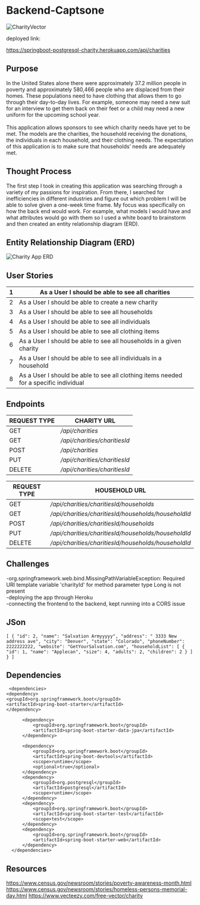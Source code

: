 # Backend-Captsone

![CharityVector](https://static.vecteezy.com/system/resources/previews/000/398/804/non_2x/illustration-of-charity-support-vector.jpg)

deployed link: 

[//]: # (https://springboot-postgresql-charity.herokuapp.com/)
https://springboot-postgresql-charity.herokuapp.com/api/charities

## Purpose
In the United States alone there were approximately 37.2 million people in poverty and approximately 580,466 people who are displaced from their homes. These populations need to have clothing that allows them to go through their day-to-day lives. For example, someone may need a new suit for an interview to get them back on their feet or a child may need a new uniform for the upcoming school year.
<br> 
<br>This application allows sponsors to see which charity needs have yet to be met. The models are the charities, the household receiving the donations, the individuals in each household, and their clothing needs. The expectation of this application is to make sure that households’ needs are adequately met.

## Thought Process

The first step I took in creating this application was searching through a variety of my passions for inspiration. From there, I searched for inefficiencies in different industries and figure out which problem I will be able to solve given a one-week time frame. My focus was specifically on how the back end would work. For example, what models I would have and what attributes would go with them so I used a white board to brainstorm and then created an entity relationship diagram (ERD). 

## Entity Relationship Diagram (ERD)
![Charity App ERD](https://user-images.githubusercontent.com/77082461/156379757-a46abc53-e461-4e4e-99e0-45e36da0e480.png)

## User Stories 

| 1   | As a User I should be able to see all charities                                       |
|-----|---------------------------------------------------------------------------------------|
| 2   | As a User I should be able to create a new charity                                    |
| 3   | As a User I should be able to see all households                                      |
| 4   | As a User I should be able to see all individuals                                     |
| 5   | As a User I should be able to see all clothing items                                  |
| 6   | As a User I should be able to see all households in a given charity                   |
| 7   | As a User I should be able to see all individuals in a household                      |
| 8   | As a User I should be able to see all clothing items needed for a specific individual |

## Endpoints
| REQUEST TYPE | CHARITY URL                  |
|--------------|------------------------------|
| GET          | _/api/charities_             |
| GET          | _/api/charities/charitiesId_ |
| POST         | _/api/charities_             |
| PUT          | _/api/charities/charitiesId_ |
| DELETE       | _/api/charities/charitiesId_ |

| REQUEST TYPE | HOUSEHOLD URL                                       |
|--------------|-----------------------------------------------------|
| GET          | _/api/charities/charitiesId/households_             |
| GET          | _/api/charities/charitiesId/households/householdId_ |
| POST         | _/api/charities/charitiesId/households_             |
| PUT          | _/api/charities/charitiesId/households/householdId_ |
| DELETE       | _/api/charities/charitiesId/households/householdId_ |

## Challenges 
-org.springframework.web.bind.MissingPathVariableException: Required URI template variable 'charityId' for method parameter type Long is not present
<br>-deploying the app through Heroku
<br>-connecting the frontend to the backend, kept running into a CORS issue

## JSon 

`[
{
"id": 2,
"name": "Salvation Armyyyyy",
"address": " 3333 New address ave",
"city": "Denver",
"state": "Colorado",
"phoneNumber": 2222222222,
"website": "GetYourSalvation.com",
"householdList": [
{
"id": 1,
"name": "Applecan",
"size": 4,
"adults": 2,
"children": 2
}
]
}
]`
## Dependencies 

  ````
   <dependencies>
  <dependency>
  <groupId>org.springframework.boot</groupId>
  <artifactId>spring-boot-starter</artifactId>
  </dependency>

        <dependency>
            <groupId>org.springframework.boot</groupId>
            <artifactId>spring-boot-starter-data-jpa</artifactId>
        </dependency>

        <dependency>
            <groupId>org.springframework.boot</groupId>
            <artifactId>spring-boot-devtools</artifactId>
            <scope>runtime</scope>
            <optional>true</optional>
        </dependency>
        <dependency>
            <groupId>org.postgresql</groupId>
            <artifactId>postgresql</artifactId>
            <scope>runtime</scope>
        </dependency>
        <dependency>
            <groupId>org.springframework.boot</groupId>
            <artifactId>spring-boot-starter-test</artifactId>
            <scope>test</scope>
        </dependency>
        <dependency>
            <groupId>org.springframework.boot</groupId>
            <artifactId>spring-boot-starter-web</artifactId>
        </dependency>
    </dependencies>
````
## Resources 
https://www.census.gov/newsroom/stories/poverty-awareness-month.html
https://www.census.gov/newsroom/stories/homeless-persons-memorial-day.html
https://www.vecteezy.com/free-vector/charity
